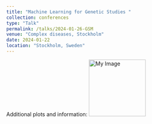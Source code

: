 ```yaml
---
title: "Machine Learning for Genetic Studies "
collection: conferences
type: "Talk"
permalink: /talks/2024-01-26-GSM
venue: "Complex diseases, Stockholm"
date: 2024-01-22
location: "Stockholm, Sweden"
---
```


Additional plots and information:
<img src="perinatallab/images/conference/image.png" alt="My Image" title="My Image Title" width="150"/>
